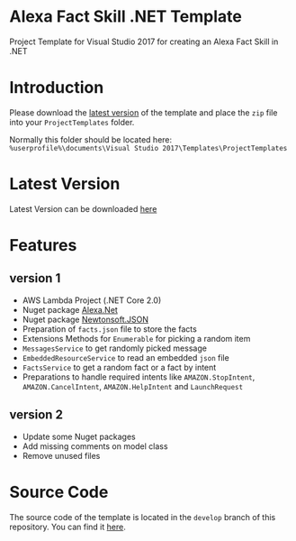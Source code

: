 # Alexa Fact Skill .NET Template

Project Template for Visual Studio 2017 for creating an Alexa Fact Skill in .NET


# Introduction

Please download the [latest version](https://github.com/tsjdev-apps/AlexaFactSkillNetTemplate/raw/master/Releases/latest/AlexaFactSkill.zip) of the template and place the `zip` file into your `ProjectTemplates` folder.

Normally this folder should be located here: `%userprofile%\documents\Visual Studio 2017\Templates\ProjectTemplates`


# Latest Version

Latest Version can be downloaded [here](https://github.com/tsjdev-apps/AlexaFactSkillNetTemplate/raw/master/Releases/latest/AlexaFactSkill.zip)


# Features

## version 1
* AWS Lambda Project (.NET Core 2.0)
* Nuget package [Alexa.Net](https://www.nuget.org/packages/Alexa.NET/)
* Nuget package [Newtonsoft.JSON](https://www.nuget.org/packages/Newtonsoft.Json/)
* Preparation of `facts.json` file to store the facts
* Extensions Methods for `Enumerable` for picking a random item
* `MessagesService` to get randomly picked message
* `EmbeddedResourceService` to read an embedded `json` file
* `FactsService` to get a random fact or a fact by intent
* Preparations to handle required intents like `AMAZON.StopIntent`, `AMAZON.CancelIntent`, `AMAZON.HelpIntent` and `LaunchRequest`

## version 2
* Update some Nuget packages
* Add missing comments on model class
* Remove unused files


# Source Code

The source code of the template is located in the `develop` branch of this repository. You can find it [here](https://github.com/tsjdev-apps/AlexaFactSkillNetTemplate/tree/develop).
